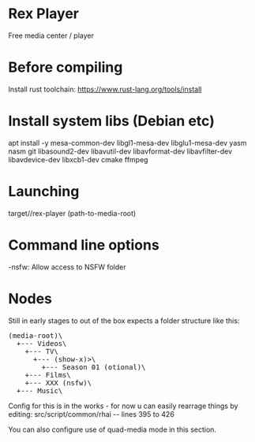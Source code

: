 # Rex Player
Free media center / player

# Before compiling
Install rust toolchain: 
https://www.rust-lang.org/tools/install

# Install system libs  (Debian etc)
apt install -y mesa-common-dev libgl1-mesa-dev libglu1-mesa-dev yasm nasm git libasound2-dev libavutil-dev libavformat-dev libavfilter-dev libavdevice-dev libxcb1-dev cmake ffmpeg

# Launching
target/<build>/rex-player (path-to-media-root)

# Command line options
-nsfw: Allow access to NSFW folder

# Nodes
Still in early stages to out of the box expects a folder structure like this:

<pre>
(media-root)\
  +--- Videos\
    +--- TV\
      +--- (show-x)>\
        +--- Season 01 (otional)\
    +--- Films\
    +--- XXX (nsfw)\
  +--- Music\
</pre>
Config for this is in the works - for now u can easily rearrage things by editing: src/script/common/rhai -- lines 395 to 426

You can also configure use of quad-media mode in this section.
  
  



